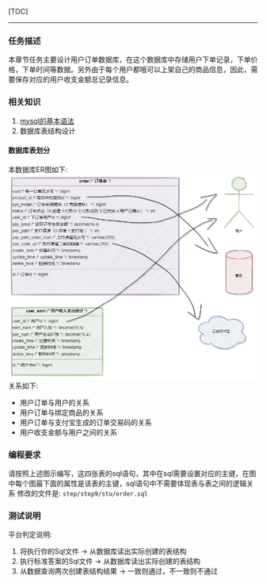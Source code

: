 [TOC]

---
### 任务描述
本章节任务主要设计用户订单数据库，在这个数据库中存储用户下单记录，下单价格，下单时间等数据。另外由于每个用户都哦可以上架自己的商品信息，因此，需要保存对应的用户收支金额总记录信息。
### 相关知识
1. [mysql的基本语法](https://www.runoob.com/mysql/mysql-tutorial.html)
2. 数据库表结构设计

#### 数据库表划分
本数据库ER图如下:
![](/step/step9/doc/school_order.drawio.png)
关系如下:
- 用户订单与用户的关系
- 用户订单与绑定商品的关系
- 用户订单与支付宝生成的订单交易码的关系
- 用户收支金额与用户之间的关系
### 编程要求
请按照上述图示编写，这四张表的sql语句，其中在sql需要设置对应的主键，在图中每个图最下面的属性是该表的主键，sql语句中不需要体现表与表之间的逻辑关系
修改的文件是: `step/step9/stu/order.sql`
### 测试说明
平台判定说明:
1. 将执行你的Sql文件 -> 从数据库读出实际创建的表结构
2. 执行标准答案的Sql文件 -> 从数据库读出实际创建的表结构
3. 从数据查询两次创建表结构结果 -> 一致则通过，不一致则不通过